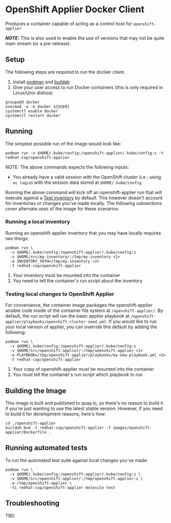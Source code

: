 OpenShift Applier Docker Client
===============================

Produces a container capable of acting as a control host for `openshift-applier`

**_NOTE:_** This is also used to enable the use of versions that may not be quite main stream (or a pre-release).


## Setup

The following steps are required to run the docker client.

1. Install [podman](https://podman.io/getting-started/installation) and [buildah](https://github.com/containers/buildah/blob/master/install.md)
2. Give your user access to run Docker containers (this is only required in Linux/Unix distros)
```
groupadd docker
usermod -a -G docker ${USER}
systemctl enable docker
systemctl restart docker
```

## Running

The simplest possible run of the image would look like:

```
podman run -v $HOME/.kube/config:/openshift-applier/.kube/config:z -t redhat-cop/openshift-applier
```

NOTE: The above commands expects the following inputs:
* You already have a valid session with the OpenShift cluster (i.e.: using `oc login`) with the session data stored at `$HOME/.kube/config`

Running the above command will kick off an openshift-applier run that will execute against a [Test inventory](../../tests/) by default. This however doesn't account for inventories or changes you've made locally. The following subsections cover alternate uses of the image for these scenarios

### Running a local inventory

Running an openshift-applier inventory that you may have locally requires two things:

```
podman run \
  -v $HOME/.kube/config:/openshift-applier/.kube/config:z
  -v $HOME/src/my-inventory/:/tmp/my-inventory <1>
  -e INVENTORY_PATH=/tmp/my-inventory <2>
  -t redhat-cop/openshift-applier
```
1. Your inventory must be mounted into the container
2. You need to tell the container's run script about the inventory

### Testing local changes to OpenShift Applier

For convenience, the container image packages the openshift-applier ansible code inside of the container file system at `/openshift-applier/`. By default, the run script will run the basic applier playbook at `/openshift-applier/playbooks/openshift-cluster-seed.yml`. If you would like to run your local version of applier, you can override this default by adding the following:

```
podman run \
  -v $HOME/.kube/config:/openshift-applier/.kube/config:z
  -v $HOME/src/openshift-applier/:/tmp/openshift-applier <1>
  -e PLAYBOOK=/tmp/openshift-applier/playbooks/my-new-playbook.yml <2>
  -t redhat-cop/openshift-applier
```
1. Your copy of openshift-applier must be mounted into the container
2. You must tell the container's run script which playbook to run

## Building the Image

This image is built and published to quay.io, so there's no reason to build it if you're just wanting to use the latest stable version. However, if you need to build it for development reasons, here's how:

```
cd ./openshift-applier
buildah bud -t redhat-cop/openshift-applier -f images/openshift-applier/Dockerfile .
```

## Running automated tests

To run the automated test suite against local changes you've made.

```
podman run \
  -v $HOME/.kube/config:/openshift-applier/.kube/config:z \
  -v $HOME/src/openshift-applier/:/tmp/openshift-applier:z \
  -w /tmp/openshift-applier \
  -ti redhat-cop/openshift-applier molecule test
```

## Troubleshooting

TBD

